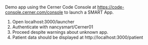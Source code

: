 Demo app using the Cerner Code Console at https://code-console.cerner.com/console to launch a SMART App.

1. Open localhost:3000/launcher
2. Authenticate with nancysmart/Cerner01
3. Proceed despite warnings about unknown app.
4. Patient data should be displayed at http://localhost:3000/patient